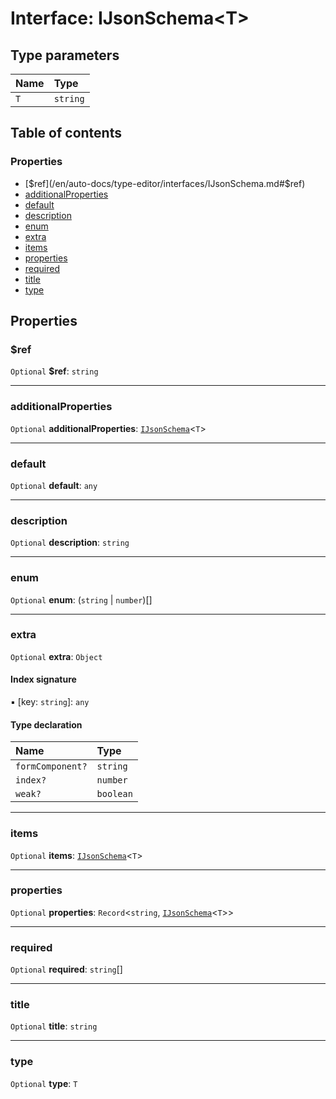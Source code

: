 # Interface: IJsonSchema\<T>

## Type parameters

| Name | Type |
| :------ | :------ |
| `T` | `string` |

## Table of contents

### Properties

* [$ref](/en/auto-docs/type-editor/interfaces/IJsonSchema.md#$ref)
* [additionalProperties](/en/auto-docs/type-editor/interfaces/IJsonSchema.md#additionalproperties)
* [default](/en/auto-docs/type-editor/interfaces/IJsonSchema.md#default)
* [description](/en/auto-docs/type-editor/interfaces/IJsonSchema.md#description)
* [enum](/en/auto-docs/type-editor/interfaces/IJsonSchema.md#enum)
* [extra](/en/auto-docs/type-editor/interfaces/IJsonSchema.md#extra)
* [items](/en/auto-docs/type-editor/interfaces/IJsonSchema.md#items)
* [properties](/en/auto-docs/type-editor/interfaces/IJsonSchema.md#properties)
* [required](/en/auto-docs/type-editor/interfaces/IJsonSchema.md#required)
* [title](/en/auto-docs/type-editor/interfaces/IJsonSchema.md#title)
* [type](/en/auto-docs/type-editor/interfaces/IJsonSchema.md#type)

## Properties

### $ref

`Optional` **$ref**: `string`

***

### additionalProperties

`Optional` **additionalProperties**: [`IJsonSchema`](/en/auto-docs/type-editor/interfaces/IJsonSchema.md)<`T`>

***

### default

`Optional` **default**: `any`

***

### description

`Optional` **description**: `string`

***

### enum

`Optional` **enum**: (`string` | `number`)\[]

***

### extra

`Optional` **extra**: `Object`

#### Index signature

▪ \[key: `string`]: `any`

#### Type declaration

| Name | Type |
| :------ | :------ |
| `formComponent?` | `string` |
| `index?` | `number` |
| `weak?` | `boolean` |

***

### items

`Optional` **items**: [`IJsonSchema`](/en/auto-docs/type-editor/interfaces/IJsonSchema.md)<`T`>

***

### properties

`Optional` **properties**: `Record`<`string`, [`IJsonSchema`](/en/auto-docs/type-editor/interfaces/IJsonSchema.md)<`T`>>

***

### required

`Optional` **required**: `string`\[]

***

### title

`Optional` **title**: `string`

***

### type

`Optional` **type**: `T`
